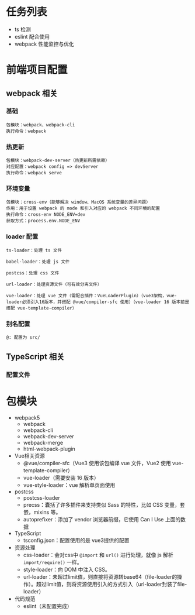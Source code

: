 # 任务列表

+ ts 检测
+ eslint 配合使用
+ webpack 性能监控与优化

# 前端项目配置

## webpack 相关

### 基础

```
包模块：webpack、webpack-cli
执行命令：webpack
```

### 热更新

```
包模块：webpack-dev-server（热更新所需依赖）
对应配置：webpack config => devServer
执行命令：webpack serve
```

### 环境变量

```
包模块：cross-env（能够解决 window、MacOS 系统变量的差异问题）
作用：用于设置 webpack 的 mode 和引入对应的 webpack 不同环境的配置
执行命令：cross-env NODE_ENV=dev
获取方式：process.env.NODE_ENV
```

### loader 配置

```
ts-loader：处理 ts 文件

babel-loader：处理 js 文件

postcss：处理 css 文件

url-loader：处理资源文件（可有效分离文件）

vue-loader：处理 vue 文件（需配合插件：VueLoaderPlugin）（vue3架构，vue-loader必须引入16版本，并搭配 @vue/compiler-sfc 使用）（vue-loader 16 版本前是搭配 vue-template-compiler）
```

### 别名配置

```
@: 配置为 src/
```


## TypeScript 相关

### 配置文件

# 包模块
+ webpack5
  + webpack
  + webpack-cli
  + webpack-dev-server
  + webpack-merge
  + html-webpack-plugin
+ Vue相关资源
  + @vue/compiler-sfc（Vue3 使用该包编译 vue 文件，Vue2 使用 vue-template-compiler）
  + vue-loader（需要安装 16 版本）
  + vue-style-loader：vue 解析单页面使用
+ postcss
  + postcss-loader
  + precss：囊括了许多插件来支持类似 Sass 的特性，比如 CSS 变量，套嵌，mixins 等。
  + autoprefixer：添加了 vendor 浏览器前缀，它使用 Can I Use 上面的数据
+ TypeScript
  + tsconfig.json：配置使用的是 vue3提供的配置
+ 资源处理
  + css-loader：会对css中 `@import` 和 `url()` 进行处理，就像 js 解析 `import/require()` 一样。
  + style-loader：向 DOM 中注入 CSS。
  + url-loader：未超过limit值，则直接将资源转base64（file-loader的操作）。超过limit值，则将资源使用引入的方式引入（url-loader封装了file-loader）
+ 代码规范
  + eslint（未配置完成）

